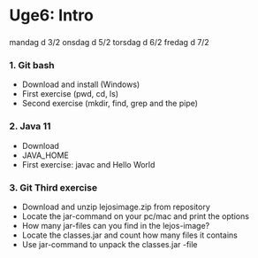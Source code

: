 # Uge6: Intro
### 
mandag d 3/2
onsdag d 5/2
torsdag d 6/2
fredag d 7/2


### 1. Git bash 
  * Download and install (Windows)
  * First exercise (pwd, cd, ls)
  * Second exercise (mkdir, find, grep and the pipe)

### 2. Java 11
  * Download
  * JAVA_HOME   
  * First exercise: javac and Hello World

### 3. Git Third exercise
  * Download and unzip lejosimage.zip from repository
  * Locate the jar-command on your pc/mac and print the options
  * How many jar-files can you find in the lejos-image?
  * Locate the classes.jar and count how many files it contains
  * Use jar-command to unpack the classes.jar -file
